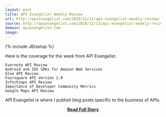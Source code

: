 ```yaml
---
layout: post
title: API Evangelist Weekly Review
url: http://apievangelist.com/2010/12/13/api-evangelist-weekly-review/
source: http://apievangelist.com/2010/12/13/api-evangelist-weekly-review/
domain: apievangelist.com
image: 
---
```

{% include JB/setup %}<p>Here is the coverage for the week from API Evangelist.

	Evernote API Review
	Android and IOS SDKs for Amazon Web Services
	Glue API Review
	Foursquare API Version 2.0
	Infochimps API Review
	Importance of Developer Community Metrics
	Google Maps API Review

API Evangelist is where I publish blog posts specific to the business of APIs.</p>
<center><p><a href="http://apievangelist.com/2010/12/13/api-evangelist-weekly-review/" style='padding:25px; font-sze:18px; font-weight: bold;'>Read Full Story</a></p></center>
